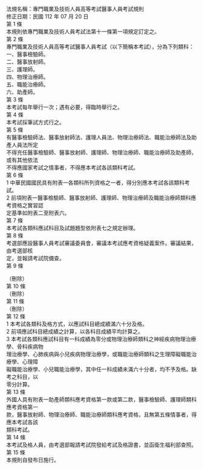 法規名稱：專門職業及技術人員高等考試醫事人員考試規則  
修正日期：民國 112 年 07 月 20 日  
第 1 條  
本規則依專門職業及技術人員考試法第十一條第一項規定訂定之。  
第 2 條  
專門職業及技術人員高等考試醫事人員考試（以下簡稱本考試），分為下列類科：  
一、醫事檢驗師。  
二、醫事放射師。  
三、護理師。  
四、物理治療師。  
五、職能治療師。  
六、助產師。  
第 3 條  
本考試每年舉行一次；遇有必要，得臨時舉行之。  
第 4 條  
本考試採筆試方式行之。  
第 5 條  
有醫事檢驗師法、醫事放射師法、護理人員法、物理治療師法、職能治療師法及助產人員法所定  
不得充任醫事檢驗師、醫事放射師、護理師、物理治療師、職能治療師及助產師，或有其他依法  
不得應國家考試之情事者，不得應本考試各該類科考試。  
第 6 條  
1 中華民國國民具有附表一各類科所列資格之一者，得分別應本考試各該類科考試。  
2 前項附表一醫事檢驗師、醫事放射師、護理師、物理治療師及職能治療師類科應考資格之實習認  
定基準如附表二至附表六。  
第 7 條  
本考試各類科應試科目及試題題型依附表七之規定辦理。  
第 8 條  
考選部應設醫事人員考試審議委員會，審議本考試應考資格疑義案件。審議結果，由考選部核  
定，並報請考試院備查。  
第 9 條  


（刪除）  
第 10 條  
（刪除）  
第 11 條  
（刪除）  
第 12 條  
1 本考試各類科及格方式，以應試科目總成績滿六十分及格。  
2 前項應試科目總成績之計算，以各科目成績平均計算之。  
3 本考試各類科應試科目有一科成績為零分或物理治療師類科之神經疾病物理治療學、骨科疾病物  
理治療學、心肺疾病與小兒疾病物理治療學，或職能治療師類科之生理障礙職能治療學、心理障  
礙職能治療學、小兒職能治療學，其中任一科成績未滿六十分者，均不予及格。缺考之科目，以  
零分計算。  
第 13 條  
外國人具有附表一助產師類科應考資格第一款或第二款，醫事檢驗師、護理師類科應考資格第一  
款，醫事放射師、物理治療師、職能治療師類科應考資格，且無第五條情事者，得應本考試各該  
類科考試。  
第 14 條  
本考試及格人員，由考選部報請考試院發給考試及格證書，並函衛生福利部查照。  
第 15 條  
本規則自發布日施行。  


